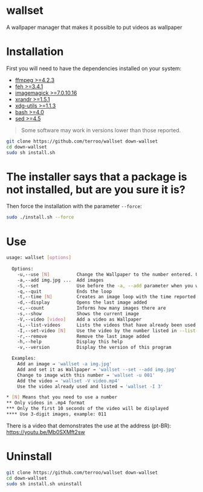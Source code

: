 # wallset
A wallpaper manager that makes it possible to put videos as wallpaper

# Installation
First you will need to have the dependencies installed on your system:
+ [ffmpeg >=4.2.3](https://ffmpeg.org/)
+ [feh >=3.4.1](https://feh.finalrewind.org/)
+ [imagemagick >=7.0.10.16](https://www.imagemagick.org/)
+ [xrandr >=1.5.1](https://gitlab.freedesktop.org/xorg/app/xrandr)
+ [xdg-utils >=1.1.3](https://www.freedesktop.org/wiki/Software/xdg-utils/)
+ [bash >=4.0](http://tiswww.case.edu/php/chet/bash/bashtop.html)
+ [sed >=4.5](http://sed.sourceforge.net/)
> Some software may work in versions lower than those reported.

```sh
git clone https://github.com/terroo/wallset down-wallset
cd down-wallset
sudo sh install.sh
```
# The installer says that a package is not installed, but are you sure it is?
Then force the installation with the parameter `--force`:
```sh
sudo ./install.sh --force
```

# Use
```sh
usage: wallset [options]
  
  Options:
    -u,--use [N]          Change the Wallpaper to the number entered. Use images with 3 digits, example: 014,003,099
    -a,--add img.jpg ...  Add images
    -S,--set              Use before the -a, --add parameter when you want to add already change       
    -q,--quit             Ends the loop
    -t,--time [N]         Creates an image loop with the time reported in seconds
    -d,--display          Opens the last image added
    -c,--count            Informs how many images there are
    -s,--show             Shows the current image
    -V,--video [video]    Add a video as Wallpaper
    -L,--list-videos      Lists the videos that have already been used
    -I,--set-video [N]    Use the video by the number listed in --list-videos
    -r,--remove           Remove the last image added
    -h,--help             Display this help
    -v,--version          Display the version of this program

  Examples:  
    Add an image → 'wallset -a img.jpg'
    Add and set it as Wallpaper → 'wallset --set --add img.jpg'
    Change to image with this number → 'wallset -u 001'
    Add the video → 'wallset -V video.mp4'
    Use the video already used and listed → 'wallset -I 3'

* [N] Means that you need to use a number
** Only videos in .mp4 format
*** Only the first 10 seconds of the video will be displayed
**** Use 3-digit images, example: 011
```

There is a video that demonstrates the use at the address (pt-BR): <https://youtu.be/Mb0SXMft2sw>

# Uninstall
```sh
git clone https://github.com/terroo/wallset down-wallset
cd down-wallset
sudo sh install.sh uninstall
```
